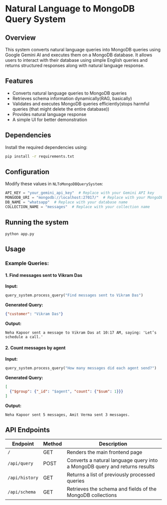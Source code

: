 # Natural Language to MongoDB Query System

## Overview
This system converts natural language queries into MongoDB queries using Google Gemini AI and executes them on a MongoDB database. It allows users to interact with their database using simple English queries and returns structured responses along with natural language response.

## Features
- Converts natural language queries to MongoDB queries
- Retrieves schema information dynamically(RAG, basically)
- Validates and executes MongoDB queries efficiently(stops harmful queries (that might delete the entire database))
- Provides natural language response
- A simple UI for better demonstration

## Dependencies
Install the required dependencies using:
```sh
pip install -r requirements.txt
```


## Configuration
Modify these values in `NLToMongoDBQuerySystem`:
```python
API_KEY = "your_gemini_api_key"  # Replace with your Gemini API key
MONGODB_URI = "mongodb://localhost:27017/"  # Replace with your MongoDB URI
DB_NAME = "whatsapp"  # Replace with your database name
COLLECTION_NAME = "messages"  # Replace with your collection name
```

## Running the system
``` python app.py ```

## Usage
### Example Queries:
#### 1. Find messages sent to Vikram Das
**Input:**
```python
query_system.process_query("Find messages sent to Vikram Das")
```
**Generated Query:**
```json
{"customer": "Vikram Das"}
```
**Output:**
```
Neha Kapoor sent a message to Vikram Das at 10:17 AM, saying: 'Let’s schedule a call.'
```

#### 2. Count messages by agent
**Input:**
```python
query_system.process_query("How many messages did each agent send?")
```
**Generated Query:**
```json
[
  {"$group": {"_id": "$agent", "count": {"$sum": 1}}}
]
```
**Output:**
```
Neha Kapoor sent 5 messages, Amit Verma sent 3 messages.
```

## API Endpoints
| Endpoint       | Method | Description                                                |
|-------------- |--------|------------------------------------------------------------|
| `/`           | GET    | Renders the main frontend page                             |
| `/api/query`  | POST   | Converts a natural language query into a MongoDB query and returns results |
| `/api/history`| GET    | Returns a list of previously processed queries            |
| `/api/schema` | GET    | Retrieves the schema and fields of the MongoDB collections |









